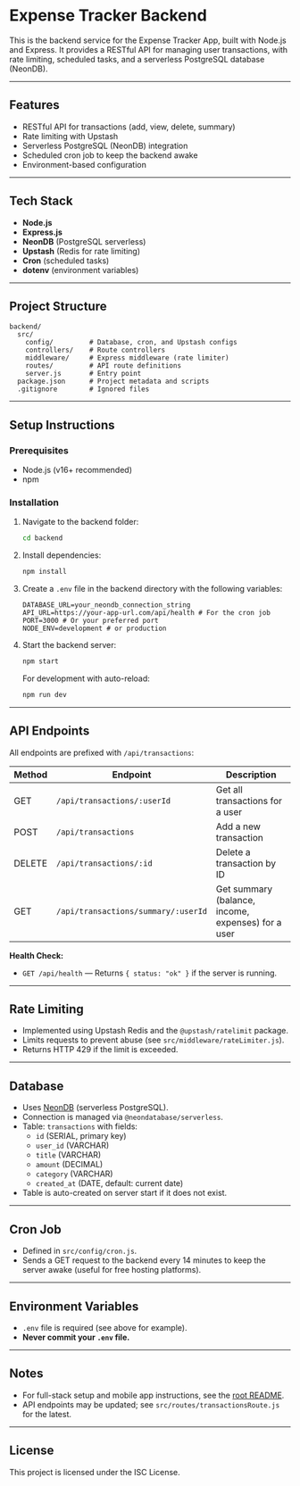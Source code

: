 # Expense Tracker Backend

This is the backend service for the Expense Tracker App, built with Node.js and Express. It provides a RESTful API for managing user transactions, with rate limiting, scheduled tasks, and a serverless PostgreSQL database (NeonDB).

---

## Features
- RESTful API for transactions (add, view, delete, summary)
- Rate limiting with Upstash
- Serverless PostgreSQL (NeonDB) integration
- Scheduled cron job to keep the backend awake
- Environment-based configuration

---

## Tech Stack
- **Node.js**
- **Express.js**
- **NeonDB** (PostgreSQL serverless)
- **Upstash** (Redis for rate limiting)
- **Cron** (scheduled tasks)
- **dotenv** (environment variables)

---

## Project Structure
```
backend/
  src/
    config/         # Database, cron, and Upstash configs
    controllers/    # Route controllers
    middleware/     # Express middleware (rate limiter)
    routes/         # API route definitions
    server.js       # Entry point
  package.json      # Project metadata and scripts
  .gitignore        # Ignored files
```

---

## Setup Instructions

### Prerequisites
- Node.js (v16+ recommended)
- npm

### Installation
1. Navigate to the backend folder:
   ```bash
   cd backend
   ```
2. Install dependencies:
   ```bash
   npm install
   ```
3. Create a `.env` file in the backend directory with the following variables:
   ```env
   DATABASE_URL=your_neondb_connection_string
   API_URL=https://your-app-url.com/api/health # For the cron job
   PORT=3000 # Or your preferred port
   NODE_ENV=development # or production
   ```
4. Start the backend server:
   ```bash
   npm start
   ```
   For development with auto-reload:
   ```bash
   npm run dev
   ```

---

## API Endpoints

All endpoints are prefixed with `/api/transactions`:

| Method | Endpoint                | Description                       |
|--------|-------------------------|-----------------------------------|
| GET    | `/api/transactions/:userId`      | Get all transactions for a user   |
| POST   | `/api/transactions`     | Add a new transaction             |
| DELETE | `/api/transactions/:id` | Delete a transaction by ID         |
| GET    | `/api/transactions/summary/:userId` | Get summary (balance, income, expenses) for a user |

**Health Check:**
- `GET /api/health` — Returns `{ status: "ok" }` if the server is running.

---

## Rate Limiting
- Implemented using Upstash Redis and the `@upstash/ratelimit` package.
- Limits requests to prevent abuse (see `src/middleware/rateLimiter.js`).
- Returns HTTP 429 if the limit is exceeded.

---

## Database
- Uses [NeonDB](https://neon.tech/) (serverless PostgreSQL).
- Connection is managed via `@neondatabase/serverless`.
- Table: `transactions` with fields:
  - `id` (SERIAL, primary key)
  - `user_id` (VARCHAR)
  - `title` (VARCHAR)
  - `amount` (DECIMAL)
  - `category` (VARCHAR)
  - `created_at` (DATE, default: current date)
- Table is auto-created on server start if it does not exist.

---

## Cron Job
- Defined in `src/config/cron.js`.
- Sends a GET request to the backend every 14 minutes to keep the server awake (useful for free hosting platforms).

---

## Environment Variables
- `.env` file is required (see above for example).
- **Never commit your `.env` file.**

---

## Notes
- For full-stack setup and mobile app instructions, see the [root README](../README.md).
- API endpoints may be updated; see `src/routes/transactionsRoute.js` for the latest.

---

## License
This project is licensed under the ISC License. 